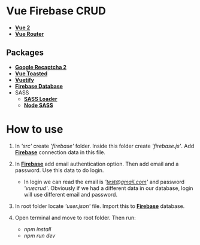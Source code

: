 # Vue Firebase CRUD

* **[Vue 2](https://vuejs.org/)**
* **[Vue Router](https://router.vuejs.org/)**

## Packages

* **[Google Recaptcha 2](https://developers.google.com/recaptcha/)**
* **[Vue Toasted](https://shakee93.github.io/vue-toasted/)**
* **[Vuetify](https://vuetifyjs.com/en/)**
* **[Firebase Database](https://firebase.google.com)**
* SASS
  -  **[SASS Loader](https://www.npmjs.com/package/sass-loader)**
  -  **[Node SASS](https://www.npmjs.com/package/node-sass)**
  
# How to use

1. In _'src'_ create _'firebase'_ folder. Inside this folder create _'firebase.js'_. Add **[Firebase](https://firebase.google.com)** connection data in this file.

2. In **[Firebase](https://firebase.google.com)**  add email authentication option. Then add email and a password. Use this data to do login.

    * In login we can read the email is _'test@gmail.com'_ and password _'vuecrud'_. Obviously if we had a different data in our database, login will use different email and password.

3. In root folder locate _'user.json'_ file. Import this to **[Firebase](https://firebase.google.com)**  database.

4. Open terminal and move to root folder. Then run:

    * _npm install_
    * _npm run dev_
